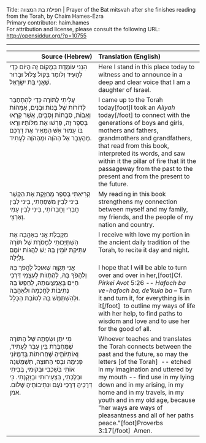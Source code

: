 <html>
<head></head>
<body>
Title: תפילת בת המצווה | Prayer of the Bat mitsvah after she finishes reading from the Torah, by Chaim Hames-Ezra<br />
Primary contributor: haim.hames<br />
For attribution and license, please consult the following URL: <a href="http://opensiddur.org/?p=10755">http://opensiddur.org/?p=10755</a>
<p />
<hr />

<table style="margin-left: auto;margin-right: auto;" class="draggable">
<thead><tr><th id="x" style="text-align: right;">Source (Hebrew)</th><th style="text-align: left;">Translation (English)</th></tr></thead>
<tbody>
<tr><td style="vertical-align:top;" width="46%">
<div class="liturgy"><span lang="he">
הִנְנִי עוֹמֶדֶת בְּמָקוֹם זֶה הַיּוֹם 
כְּדֵי לְהָעִיד וְלוֹמַר בְּקוֹל צָלוּל וּבָרוּר 
שֶׁאֲנִי בַּת יִשְׂרָאֵל. 
</span></div></td>

<td style="vertical-align:top;"><div class="english">
Here I stand in this place today 
to witness and to announce in a deep and clear voice 
that I am a daughter of Israel. 
</div></td></tr>


<tr><td style="vertical-align:top;" width="46%">
<div class="liturgy"><span lang="he">
עָלִיתִי לַתּוֹרָה 
כְּדֵי לְהִתְחַבֵּר לְדוֹרוֹת שֶׁל בָּנוֹת וּבָנִים, 
אִמָּהוֹת וְאָבוֹת, 
סַבְתוֹת וְסָבִים, 
אֲשֶׁר קָרְאוּ בְּסֵפֶר זֶה, 
פֵּרְשׁוּ אֶת מִלּוֹתָיו 
וְרָאוּ בּוֹ עַמּוּד אֵשׁ 
הַמֵּאִיר אֶת דַּרְכָּם מֵהֶעָבָר אַל הַהֹוֶה 
וּמֵהַהֹוֶה לְעָתִיד. 
</span></div></td>

<td style="vertical-align:top;"><div class="english">
I came up to the Torah today[foot]I took an <em>Aliyah</em> today[/foot] 
to connect with the generations of boys and girls, 
mothers and fathers, 
grandmothers and grandfathers, 
that read from this book, 
interpreted its words, 
and saw within it the pillar of fire 
that lit the passageway from the past to the present 
and from the present to the future. 
</div></td></tr>


<tr><td style="vertical-align:top;" width="46%">
<div class="liturgy"><span lang="he">
קְרִיאָתִי בְּסֵפֶר 
מְחַזֶּקֶת אֶת הַקֶּשֶׁר 
בֵּינִי לְבֵין מִשְׁפַּחְתִּי, 
בֵּינִי לְבֵין חֲבֵרִי וַחֲבֵרוֹתַי, 
בֵּינִי לְבֵין עַמִּי וְאַרְצִי. 
</span></div></td>

<td style="vertical-align:top;"><div class="english">
My reading in this book 
strengthens my connection 
between myself and my family, 
my friends, 
and the people of my nation and country. 
</div></td></tr>


<tr><td style="vertical-align:top;" width="46%">
<div class="liturgy"><span lang="he">
מְקַבֶּלֶת אֲנִי בְּאַהֲבָה 
אֶת הִשְׁתַּיְכוּתִי לְמָסֹרֶת שֶׁל תּוֹרָה עַתִּיקַת יוֹמִין בָּהּ 
יֵשׁ לַהֲגוֹת יוֹמָם וָלַיְלָה. 
</span></div></td>

<td style="vertical-align:top;"><div class="english">
I receive with love 
my portion in the ancient daily tradition of the Torah, 
to recite it day and night. 
</div></td></tr>


<tr><td style="vertical-align:top;" width="46%">
<div class="liturgy"><span lang="he">
אֲנִי תְּקַוֶּה שֶׁאוּכַל לַהֲפֹךְ בָּהּ וְלַהֲפֹךְ בָּהּ, 
לְהַתְווֹת לְעַצְמִי דַּרְכֵי חַיִּים בְּאֶמְצָעוּתָהּ, 
לְחַפֵּשׂ בָּהּ נְתִיבוֹת לְחָכְמָה וּלְאַהֲבָה 
וּלְהִשְׁתַּמֵּשׁ בָּהּ לְטוֹבַת הַכְּלָל. 
</span></div></td>

<td style="vertical-align:top;"><div class="english">
I hope that I will be able to turn over and over in her,[foot]Cf. <em>Pirkei Avot</em> 5:26 -- <em>Hafoch ba ve-hafoch ba, de'kula ba</em> – Turn it and turn it, for everything is in it[/foot]&nbsp;
to outline my ways of life with her help, 
to find paths to wisdom and love 
and to use her for the good of all. 
</div></td></tr>


<tr><td style="vertical-align:top;" width="46%">
<div class="liturgy"><span lang="he">
מִי יִתֵּן וּשְׂפָתָהּ שֶׁל הַתּוֹרָה 
שֶׁמְּחַבֶּרֶת בֵּין עָבַר לֶעָתִיד, 
וְאוֹתִיּוֹתֶיהָ 
שֶׁחֲרוּתוֹת בְּדִמְיוֹנִי פְּנִימָה וּבְפִי הַחוּצָה, 
תְּשַׁמֵּשְׁנָה אוֹתִי בְּשָׁכְבִי וּבְקוּמִי, 
בְּבֵיתִי וּבְלֶכְתִי, 
בִּצְעִירוּתִי וּבְזִקְנָתִי. 
כִּי <span class="scribe">דְּרָכֶיהָ דְּרָכַי נֹעַם וּנְתִיבוֹתֶיהָ שָׁלוֹם</span>. 
אמן.
</span></div></td>

<td style="vertical-align:top;"><div class="english">
Whoever teaches and translates the Torah 
connects between the past and the future, 
so may the letters [of the Torah]&nbsp;
-- etched in my imagination and uttered by my mouth -- 
find use in my lying down and in my arising, 
in my home and in my travels, 
in my youth and in my old age, 
because "her ways are ways of pleasantness and all of her paths peace."[foot]Proverbs 3:17[/foot]&nbsp;
Amen.
</div></td></tr>
</tbody></table>
</body>
</html>